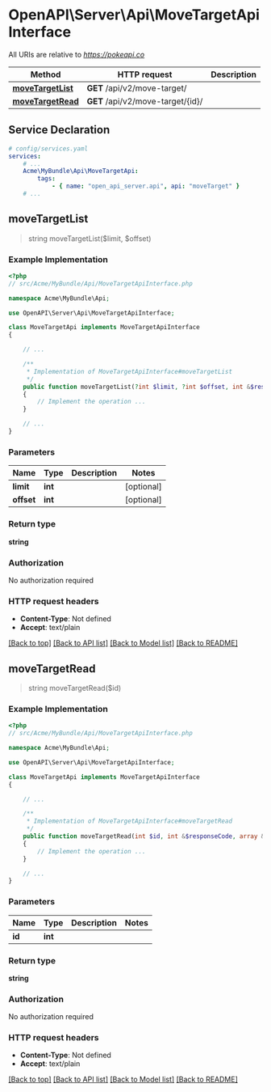 # OpenAPI\Server\Api\MoveTargetApiInterface

All URIs are relative to *https://pokeapi.co*

Method | HTTP request | Description
------------- | ------------- | -------------
[**moveTargetList**](MoveTargetApiInterface.md#moveTargetList) | **GET** /api/v2/move-target/ | 
[**moveTargetRead**](MoveTargetApiInterface.md#moveTargetRead) | **GET** /api/v2/move-target/{id}/ | 


## Service Declaration
```yaml
# config/services.yaml
services:
    # ...
    Acme\MyBundle\Api\MoveTargetApi:
        tags:
            - { name: "open_api_server.api", api: "moveTarget" }
    # ...
```

## **moveTargetList**
> string moveTargetList($limit, $offset)



### Example Implementation
```php
<?php
// src/Acme/MyBundle/Api/MoveTargetApiInterface.php

namespace Acme\MyBundle\Api;

use OpenAPI\Server\Api\MoveTargetApiInterface;

class MoveTargetApi implements MoveTargetApiInterface
{

    // ...

    /**
     * Implementation of MoveTargetApiInterface#moveTargetList
     */
    public function moveTargetList(?int $limit, ?int $offset, int &$responseCode, array &$responseHeaders): array|object|null
    {
        // Implement the operation ...
    }

    // ...
}
```

### Parameters

Name | Type | Description  | Notes
------------- | ------------- | ------------- | -------------
 **limit** | **int**|  | [optional]
 **offset** | **int**|  | [optional]

### Return type

**string**

### Authorization

No authorization required

### HTTP request headers

 - **Content-Type**: Not defined
 - **Accept**: text/plain

[[Back to top]](#) [[Back to API list]](../../README.md#documentation-for-api-endpoints) [[Back to Model list]](../../README.md#documentation-for-models) [[Back to README]](../../README.md)

## **moveTargetRead**
> string moveTargetRead($id)



### Example Implementation
```php
<?php
// src/Acme/MyBundle/Api/MoveTargetApiInterface.php

namespace Acme\MyBundle\Api;

use OpenAPI\Server\Api\MoveTargetApiInterface;

class MoveTargetApi implements MoveTargetApiInterface
{

    // ...

    /**
     * Implementation of MoveTargetApiInterface#moveTargetRead
     */
    public function moveTargetRead(int $id, int &$responseCode, array &$responseHeaders): array|object|null
    {
        // Implement the operation ...
    }

    // ...
}
```

### Parameters

Name | Type | Description  | Notes
------------- | ------------- | ------------- | -------------
 **id** | **int**|  |

### Return type

**string**

### Authorization

No authorization required

### HTTP request headers

 - **Content-Type**: Not defined
 - **Accept**: text/plain

[[Back to top]](#) [[Back to API list]](../../README.md#documentation-for-api-endpoints) [[Back to Model list]](../../README.md#documentation-for-models) [[Back to README]](../../README.md)

